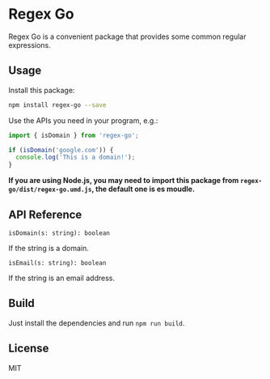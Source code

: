 # Regex Go

Regex Go is a convenient package that provides some common regular expressions.

## Usage

Install this package:

```bash
npm install regex-go --save
```

Use the APIs you need in your program, e.g.:

```js
import { isDomain } from 'regex-go';

if (isDomain('google.com')) {
  console.log('This is a domain!');
}
```

**If you are using Node.js, you may need to import this package from `regex-go/dist/regex-go.umd.js`, the default one is es moudle.**

## API Reference

`isDomain(s: string): boolean`

If the string is a domain.

`isEmail(s: string): boolean`

If the string is an email address.

## Build

Just install the dependencies and run `npm run build`.

## License

MIT
